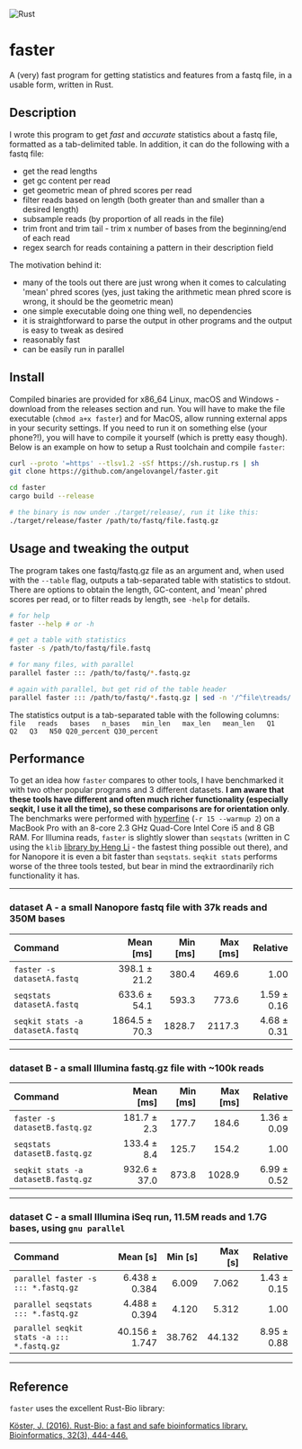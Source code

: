 ![Rust](https://github.com/angelovangel/faster/workflows/Rust/badge.svg)
# faster

A (very) fast program for getting statistics and features from a fastq file, in a usable form, written in Rust.

## Description

I wrote this program to get *fast* and *accurate* statistics about a fastq file, formatted as a tab-delimited table. In addition, it can do the following with a fastq file:

- get the read lengths
- get gc content per read
- get geometric mean of phred scores per read
- filter reads based on length (both greater than and smaller than a desired length)
- subsample reads (by proportion of all reads in the file)
- trim front and trim tail - trim x number of bases from the beginning/end of each read
- regex search for reads containing a pattern in their description field

The motivation behind it:

- many of the tools out there are just wrong when it comes to calculating 'mean' phred scores (yes, just taking the arithmetic mean phred score is wrong, it should be the geometric mean)
- one simple executable doing one thing well, no dependencies
- it is straightforward to parse the output in other programs and the output is easy to tweak as desired
- reasonably fast
- can be easily run in parallel

## Install

Compiled binaries are provided for x86_64 Linux, macOS and Windows - download from the releases section and run. You will have to make the file executable (`chmod a+x faster`) and for MacOS, allow running external apps in your security settings. If you need to run it on something else (your phone?!), you will have to compile it yourself (which is pretty easy though). Below is an example on how to setup a Rust toolchain and compile `faster`:

```bash
curl --proto '=https' --tlsv1.2 -sSf https://sh.rustup.rs | sh
git clone https://github.com/angelovangel/faster.git

cd faster
cargo build --release

# the binary is now under ./target/release/, run it like this:
./target/release/faster /path/to/fastq/file.fastq.gz

```

## Usage and tweaking the output

The program takes one fastq/fastq.gz file as an argument and, when used with the `--table` flag, outputs a tab-separated table with statistics to stdout. There are options to obtain the length, GC-content, and 'mean' phred scores per read, or to filter reads by length, see `-help` for details.

```bash
# for help
faster --help # or -h

# get a table with statistics
faster -s /path/to/fastq/file.fastq

# for many files, with parallel
parallel faster ::: /path/to/fastq/*.fastq.gz

# again with parallel, but get rid of the table header
parallel faster ::: /path/to/fastq/*.fastq.gz | sed -n '/^file\treads/!p'
```

The statistics output is a tab-separated table with the following columns:   
`file   reads   bases   n_bases   min_len   max_len   mean_len   Q1   Q2   Q3   N50 Q20_percent Q30_percent`

## Performance

To get an idea how `faster` compares to other tools, I have benchmarked it with two other popular programs and 3 different datasets. **I am aware that these tools have different and often much richer functionality (especially seqkit, I use it all the time), so these comparisons are for orientation only**. 
The benchmarks were performed with [hyperfine](https://github.com/sharkdp/hyperfine) (`-r 15 --warmup 2`) on a MacBook Pro with an 8-core 2.3 GHz Quad-Core Intel Core i5 and 8 GB RAM. For Illumina reads, `faster` is slightly slower than `seqstats` (written in C using the `klib` [library by Heng Li](https://github.com/attractivechaos/klib) - the fastest thing possible out there), and for Nanopore it is even a bit faster than `seqstats`. `seqkit stats` performs worse of the three tools tested, but bear in mind the extraordinarily rich functionality it has.

***
### dataset A - a small Nanopore fastq file with 37k reads and 350M bases

| Command | Mean [ms] | Min [ms] | Max [ms] | Relative |
|:---|---:|---:|---:|---:|
| `faster -s datasetA.fastq` | 398.1 ± 21.2 | 380.4 | 469.6 | 1.00 |
| `seqstats datasetA.fastq` | 633.6 ± 54.1 | 593.3 | 773.6 | 1.59 ± 0.16 |
| `seqkit stats -a datasetA.fastq` | 1864.5 ± 70.3 | 1828.7 | 2117.3 | 4.68 ± 0.31 |

***

### dataset B - a small Illumina fastq.gz file with ~100k reads

| Command | Mean [ms] | Min [ms] | Max [ms] | Relative |
|:---|---:|---:|---:|---:|
| `faster -s datasetB.fastq.gz` | 181.7 ± 2.3 | 177.7 | 184.6 | 1.36 ± 0.09 |
| `seqstats datasetB.fastq.gz` | 133.4 ± 8.4 | 125.7 | 154.2 | 1.00 |
| `seqkit stats -a datasetB.fastq.gz` | 932.6 ± 37.0 | 873.8 | 1028.9 | 6.99 ± 0.52 |

***

### dataset C - a small Illumina iSeq run, 11.5M reads and 1.7G bases, using `gnu parallel`

| Command | Mean [s] | Min [s] | Max [s] | Relative |
|:---|---:|---:|---:|---:|
| `parallel faster -s ::: *.fastq.gz` | 6.438 ± 0.384 | 6.009 | 7.062 | 1.43 ± 0.15 |
| `parallel seqstats ::: *.fastq.gz` | 4.488 ± 0.394 | 4.120 | 5.312 | 1.00 |
| `parallel seqkit stats -a ::: *.fastq.gz` | 40.156 ± 1.747 | 38.762 | 44.132 | 8.95 ± 0.88 |

***
## Reference

`faster` uses the excellent Rust-Bio library:

[Köster, J. (2016). Rust-Bio: a fast and safe bioinformatics library. Bioinformatics, 32(3), 444-446.](https://academic.oup.com/bioinformatics/article/32/3/444/1743419)

